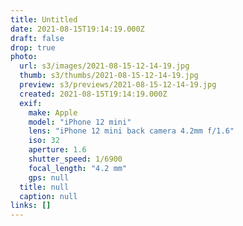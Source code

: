 ```yaml
---
title: Untitled
date: 2021-08-15T19:14:19.000Z
draft: false
drop: true
photo:
  url: s3/images/2021-08-15-12-14-19.jpg
  thumb: s3/thumbs/2021-08-15-12-14-19.jpg
  preview: s3/previews/2021-08-15-12-14-19.jpg
  created: 2021-08-15T19:14:19.000Z
  exif:
    make: Apple
    model: "iPhone 12 mini"
    lens: "iPhone 12 mini back camera 4.2mm f/1.6"
    iso: 32
    aperture: 1.6
    shutter_speed: 1/6900
    focal_length: "4.2 mm"
    gps: null
  title: null
  caption: null
links: []
---
```


